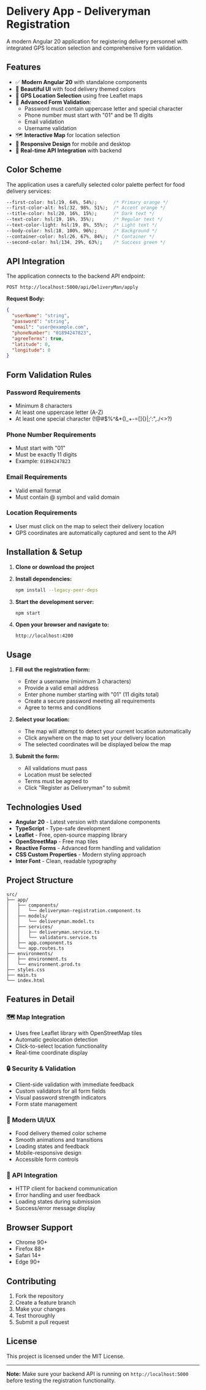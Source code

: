 # Delivery App - Deliveryman Registration

A modern Angular 20 application for registering delivery personnel with integrated GPS location selection and comprehensive form validation.

## Features

- ✅ **Modern Angular 20** with standalone components
- 🎨 **Beautiful UI** with food delivery themed colors
- 📍 **GPS Location Selection** using free Leaflet maps
- 🔐 **Advanced Form Validation**:
  - Password must contain uppercase letter and special character
  - Phone number must start with "01" and be 11 digits
  - Email validation
  - Username validation
- 🗺️ **Interactive Map** for location selection
- 📱 **Responsive Design** for mobile and desktop
- 🚀 **Real-time API Integration** with backend

## Color Scheme

The application uses a carefully selected color palette perfect for food delivery services:

```css
--first-color: hsl(19, 64%, 54%);      /* Primary orange */
--first-color-alt: hsl(32, 98%, 51%);  /* Accent orange */
--title-color: hsl(20, 16%, 15%);      /* Dark text */
--text-color: hsl(19, 16%, 35%);       /* Regular text */
--text-color-light: hsl(19, 8%, 55%);  /* Light text */
--body-color: hsl(18, 100%, 96%);      /* Background */
--container-color: hsl(26, 67%, 84%);  /* Container */
--second-color: hsl(134, 29%, 63%);    /* Success green */
```

## API Integration

The application connects to the backend API endpoint:

```
POST http://localhost:5000/api/DeliveryMan/apply
```

**Request Body:**
```json
{
  "userName": "string",
  "password": "string",
  "email": "user@example.com",
  "phoneNumber": "01894247823",
  "agreeTerms": true,
  "latitude": 0,
  "longitude": 0
}
```

## Form Validation Rules

### Password Requirements
- Minimum 8 characters
- At least one uppercase letter (A-Z)
- At least one special character (!@#$%^&*()_+-=[]{}|;':",./<>?)

### Phone Number Requirements
- Must start with "01"
- Must be exactly 11 digits
- Example: `01894247823`

### Email Requirements
- Valid email format
- Must contain @ symbol and valid domain

### Location Requirements
- User must click on the map to select their delivery location
- GPS coordinates are automatically captured and sent to the API

## Installation & Setup

1. **Clone or download the project**
2. **Install dependencies:**
   ```bash
   npm install --legacy-peer-deps
   ```

3. **Start the development server:**
   ```bash
   npm start
   ```

4. **Open your browser and navigate to:**
   ```
   http://localhost:4200
   ```

## Usage

1. **Fill out the registration form:**
   - Enter a username (minimum 3 characters)
   - Provide a valid email address
   - Enter phone number starting with "01" (11 digits total)
   - Create a secure password meeting all requirements
   - Agree to terms and conditions

2. **Select your location:**
   - The map will attempt to detect your current location automatically
   - Click anywhere on the map to set your delivery location
   - The selected coordinates will be displayed below the map

3. **Submit the form:**
   - All validations must pass
   - Location must be selected
   - Terms must be agreed to
   - Click "Register as Deliveryman" to submit

## Technologies Used

- **Angular 20** - Latest version with standalone components
- **TypeScript** - Type-safe development
- **Leaflet** - Free, open-source mapping library
- **OpenStreetMap** - Free map tiles
- **Reactive Forms** - Advanced form handling and validation
- **CSS Custom Properties** - Modern styling approach
- **Inter Font** - Clean, readable typography

## Project Structure

```
src/
├── app/
│   ├── components/
│   │   └── deliveryman-registration.component.ts
│   ├── models/
│   │   └── deliveryman.model.ts
│   ├── services/
│   │   ├── deliveryman.service.ts
│   │   └── validators.service.ts
│   ├── app.component.ts
│   └── app.routes.ts
├── environments/
│   ├── environment.ts
│   └── environment.prod.ts
├── styles.css
├── main.ts
└── index.html
```

## Features in Detail

### 🗺️ Map Integration
- Uses free Leaflet library with OpenStreetMap tiles
- Automatic geolocation detection
- Click-to-select location functionality
- Real-time coordinate display

### 🔒 Security & Validation
- Client-side validation with immediate feedback
- Custom validators for all form fields
- Visual password strength indicators
- Form state management

### 🎨 Modern UI/UX
- Food delivery themed color scheme
- Smooth animations and transitions
- Loading states and feedback
- Mobile-responsive design
- Accessible form controls

### 📡 API Integration
- HTTP client for backend communication
- Error handling and user feedback
- Loading states during submission
- Success/error message display

## Browser Support

- Chrome 90+
- Firefox 88+
- Safari 14+
- Edge 90+

## Contributing

1. Fork the repository
2. Create a feature branch
3. Make your changes
4. Test thoroughly
5. Submit a pull request

## License

This project is licensed under the MIT License.

---

**Note:** Make sure your backend API is running on `http://localhost:5000` before testing the registration functionality.